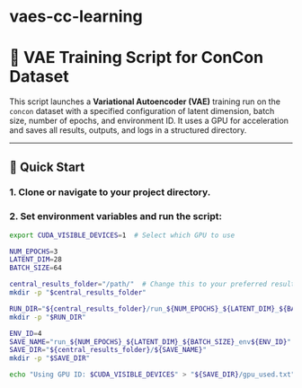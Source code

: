 # vaes-cc-learning
# 🧠 VAE Training Script for ConCon Dataset

This script launches a **Variational Autoencoder (VAE)** training run on the `concon` dataset with a specified configuration of latent dimension, batch size, number of epochs, and environment ID. It uses a GPU for acceleration and saves all results, outputs, and logs in a structured directory.

---

## 🚀 Quick Start

### 1. Clone or navigate to your project directory.

### 2. Set environment variables and run the script:

```bash
export CUDA_VISIBLE_DEVICES=1  # Select which GPU to use

NUM_EPOCHS=3
LATENT_DIM=28
BATCH_SIZE=64

central_results_folder="/path/"  # Change this to your preferred results path
mkdir -p "$central_results_folder"

RUN_DIR="${central_results_folder}/run_${NUM_EPOCHS}_${LATENT_DIM}_${BATCH_SIZE}"
mkdir -p "$RUN_DIR"

ENV_ID=4
SAVE_NAME="run_${NUM_EPOCHS}_${LATENT_DIM}_${BATCH_SIZE}_env${ENV_ID}"
SAVE_DIR="${central_results_folder}/${SAVE_NAME}"
mkdir -p "$SAVE_DIR"

echo "Using GPU ID: $CUDA_VISIBLE_DEVICES" > "${SAVE_DIR}/gpu_used.txt"
